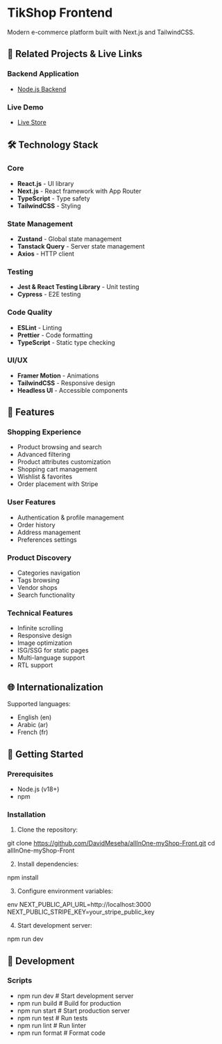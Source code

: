 # TikShop Frontend

Modern e-commerce platform built with Next.js and TailwindCSS.

## 🔗 Related Projects & Live Links

### Backend Application

- [Node.js Backend](https://github.com/DavidMeseha/allInOne-myShop-back)

### Live Demo

- [Live Store](https://techshop-commerce.vercel.app/)

## 🛠️ Technology Stack

### Core

- **React.js** - UI library
- **Next.js** - React framework with App Router
- **TypeScript** - Type safety
- **TailwindCSS** - Styling

### State Management

- **Zustand** - Global state management
- **Tanstack Query** - Server state management
- **Axios** - HTTP client

### Testing

- **Jest & React Testing Library** - Unit testing
- **Cypress** - E2E testing

### Code Quality

- **ESLint** - Linting
- **Prettier** - Code formatting
- **TypeScript** - Static type checking

### UI/UX

- **Framer Motion** - Animations
- **TailwindCSS** - Responsive design
- **Headless UI** - Accessible components

## 🎯 Features

### Shopping Experience

- Product browsing and search
- Advanced filtering
- Product attributes customization
- Shopping cart management
- Wishlist & favorites
- Order placement with Stripe

### User Features

- Authentication & profile management
- Order history
- Address management
- Preferences settings

### Product Discovery

- Categories navigation
- Tags browsing
- Vendor shops
- Search functionality

### Technical Features

- Infinite scrolling
- Responsive design
- Image optimization
- ISG/SSG for static pages
- Multi-language support
- RTL support

## 🌐 Internationalization

Supported languages:

- English (en)
- Arabic (ar)
- French (fr)

## 🚀 Getting Started

### Prerequisites

- Node.js (v18+)
- npm

### Installation

1. Clone the repository:

git clone https://github.com/DavidMeseha/allInOne-myShop-Front.git
cd allInOne-myShop-Front

2. Install dependencies:

npm install

3. Configure environment variables:

env
NEXT_PUBLIC_API_URL=http://localhost:3000
NEXT_PUBLIC_STRIPE_KEY=your_stripe_public_key

4. Start development server:

npm run dev

## 🧪 Development

### Scripts

- npm run dev # Start development server
- npm run build # Build for production
- npm run start # Start production server
- npm run test # Run tests
- npm run lint # Run linter
- npm run format # Format code
